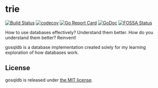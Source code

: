 # trie

[![Build Status](https://travis-ci.com/krasun/gosqldb.svg?branch=main)](https://travis-ci.com/krasun/gosqldb)
[![codecov](https://codecov.io/gh/krasun/gosqldb/branch/main/graph/badge.svg?token=8NU6LR4FQD)](https://codecov.io/gh/krasun/gosqldb)
[![Go Report Card](https://goreportcard.com/badge/github.com/krasun/gosqldb)](https://goreportcard.com/report/github.com/krasun/gosqldb)
[![GoDoc](https://godoc.org/https://godoc.org/github.com/krasun/gosqldb?status.svg)](https://godoc.org/github.com/krasun/gosqldb)
[![FOSSA Status](https://app.fossa.com/api/projects/git%2Bgithub.com%2Fkrasun%2Fgosqldb.svg?type=shield)](https://app.fossa.com/projects/git%2Bgithub.com%2Fkrasun%2Fgosqldb?ref=badge_shield)

How to use databases effectively? Understand them better. 
How do you understand them better? Reinvent! 

gosqldb is a database implementation created solely for my learning exploration of how databases work.

## License 

gosqldb is released under [the MIT license](LICENSE).
